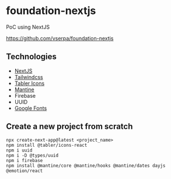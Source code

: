 # foundation-nextjs
PoC using NextJS

https://github.com/vserpa/foundation-nextjs

## Technologies
- [NextJS](http://nextjs.org)
- [Tailwindcss](http://tailwindcss.com)
- [Tabler Icons](https://tabler-icons.io/)
- [Mantine](https://mantine.dev/)
- Firebase
- UUID
- [Google Fonts](https://fonts.google.com)

## Create a new project from scratch

```shell
npx create-next-app@latest <project_name>
npm install @tabler/icons-react
npm i uuid
npm i -D @types/uuid
npm i firebase
npm install @mantine/core @mantine/hooks @mantine/dates dayjs @emotion/react
```